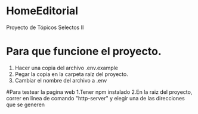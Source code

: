 # HomeEditorial
Proyecto de Tópicos Selectos II

# Para que funcione el proyecto.
1. Hacer una copia del archivo .env.example
2. Pegar la copia en la carpeta raíz del proyecto.
3. Cambiar el nombre del archivo a .env

#Para testear la pagina web
1.Tener npm instalado
2.En la raiz del proyecto, correr en linea de comando "http-server" y elegir una de las direcciones que se generen
